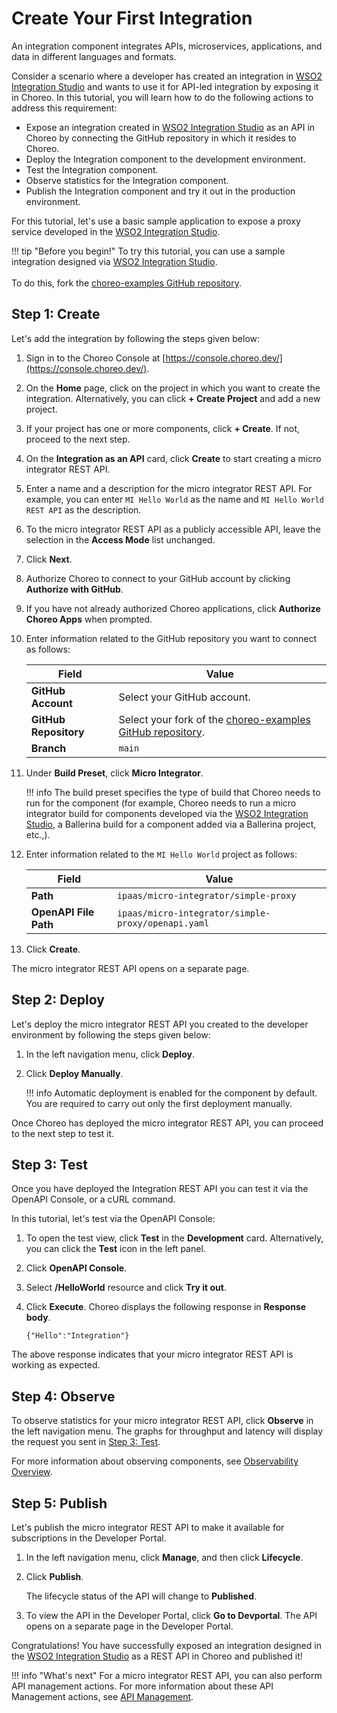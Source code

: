# Create Your First Integration

An integration component integrates APIs, microservices, applications, and data in different languages and formats.

Consider a scenario where a developer has created an integration in [WSO2 Integration Studio](https://wso2.com/integration/integration-studio/) and wants to use it for API-led integration by exposing it in Choreo. In this tutorial, you will learn how to do the following actions to address this requirement:

- Expose an integration created in [WSO2 Integration Studio](https://wso2.com/integration/integration-studio/) as an API in Choreo by connecting the GitHub repository in which it resides to Choreo.
- Deploy the Integration component to the development environment.
- Test the Integration component.
- Observe statistics for the Integration component.
- Publish the Integration component and try it out in the production environment.

For this tutorial, let's use a basic sample application to expose a proxy service developed in the [WSO2 Integration Studio](https://wso2.com/integration/integration-studio/).

!!! tip "Before you begin!"
    To try this tutorial, you can use a sample integration designed via [WSO2 Integration Studio](https://wso2.com/integration/integration-studio/).<br/><br/>To do this, fork the [choreo-examples GitHub repository](https://github.com/wso2/choreo-examples/tree/main/ipaas/micro-integrator/simple-proxy).

## Step 1: Create

Let's add the integration by following the steps given below:

1. Sign in to the Choreo Console at [https://console.choreo.dev/](https://console.choreo.dev/).

2. On the **Home** page, click on the project in which you want to create the integration. Alternatively, you can click **+ Create Project** and add a new project.

3. If your project has one or more components, click **+ Create**. If not, proceed to the next step.

4. On the **Integration as an API** card, click **Create** to start creating a micro integrator REST API.

5. Enter a name and a description for the micro integrator REST API. For example, you can enter `MI Hello World` as the name and `MI Hello World REST API` as the description.

6. To the micro integrator REST API as a publicly accessible API, leave the selection in the **Access Mode** list unchanged.

7. Click **Next**.

8. Authorize Choreo to connect to your GitHub account by clicking **Authorize with GitHub**.

9. If you have not already authorized Choreo applications, click **Authorize Choreo Apps** when prompted.

10. Enter information related to the GitHub repository you want to connect as follows:

     | **Field**             | **Value**                                                                                             |
     |-----------------------|-------------------------------------------------------------------------------------------------------|
     | **GitHub Account**    | Select your GitHub account.                                                                           |
     | **GitHub Repository** | Select your fork of the [choreo-examples GitHub repository](https://github.com/wso2/choreo-examples). |
     | **Branch**            | `main`                                                                                                |

11. Under **Build Preset**, click **Micro Integrator**.

    !!! info
        The build preset specifies the type of build that Choreo needs to run for the component (for example, Choreo needs to run a micro integrator build for components developed via the [WSO2 Integration Studio](https://wso2.com/integration/integration-studio/), a Ballerina build for a component added via a Ballerina project, etc.,).

12. Enter information related to the `MI Hello World` project as follows:

     | **Field**             | **Value**                                      |
     |-----------------------|------------------------------------------------|
     | **Path**              | `ipaas/micro-integrator/simple-proxy`              |
     | **OpenAPI File Path** | `ipaas/micro-integrator/simple-proxy/openapi.yaml` |
 
13. Click **Create**.

The micro integrator REST API opens on a separate page.

## Step 2: Deploy

Let's deploy the micro integrator REST API you created to the developer environment by following the steps given below:

1. In the left navigation menu, click **Deploy**.

2. Click **Deploy Manually**.

    !!! info
        Automatic deployment is enabled for the component by default. You are required to carry out only the first deployment manually.

Once Choreo has deployed the micro integrator REST API, you can proceed to the next step to test it.

## Step 3: Test

Once you have deployed the Integration REST API you can test it via the OpenAPI Console, or a cURL command.

In this tutorial, let's test via the OpenAPI Console:

1. To open the test view, click **Test** in the **Development** card. Alternatively, you can click the **Test** icon in the left panel.

2. Click **OpenAPI Console**.

3. Select **/HelloWorld** resource and click **Try it out**.

4. Click **Execute**. Choreo displays the following response in **Response body**.

    `{"Hello":"Integration"}`

The above response indicates that your micro integrator REST API is working as expected.

## Step 4: Observe

To observe statistics for your micro integrator REST API, click **Observe** in the left navigation menu. The graphs for throughput and latency will display the request you sent in [Step 3: Test](#step-3-test).

For more information about observing components, see [Observability Overview](../../observe-and-analyze/observe/observability-overview.md).

## Step 5: Publish

Let's publish the micro integrator REST API to make it available for subscriptions in the Developer Portal.

1. In the left navigation menu, click **Manage**, and then click **Lifecycle**.

2. Click **Publish**.

    The lifecycle status of the API will change to **Published**.

3. To view the API in the Developer Portal, click **Go to Devportal**. The API opens on a separate page in the Developer Portal.

Congratulations! You have successfully exposed an integration designed in the [WSO2 Integration Studio](https://wso2.com/integration/integration-studio/) as a REST API in Choreo and published it!

!!! info "What's next"
    For a micro integrator REST API, you can also perform API management actions. For more information about these API Management actions, see [API Management](../../manage/api-management.md).

